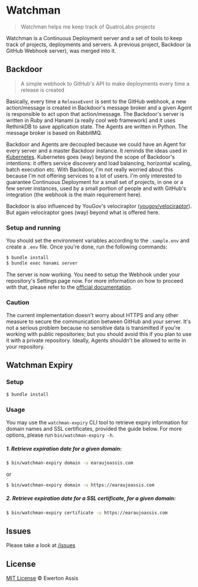 # Watchman

> Watchman helps me keep track of QuatroLabs projects

Watchman is a Continuous Deployment server and a set of tools to keep track of projects,
deployments and servers. A previous project, Backdoor (a GitHub Webhook server), was merged
into it.

## Backdoor

> A simple webhook to GitHub's API to make deployments every time a release is created

Basically, every time a `ReleaseEvent` is sent to the GitHub webhook, a new action/message
is created in Backdoor's message broker and a given Agent is responsible to act upon that
action/message. The Backdoor's server is written in Ruby and Hanami (a really cool web
framework) and it uses RethinkDB to save application state. The Agents are written in
Python. The message broker is based on RabbitMQ.

Backdoor and Agents are decoupled because we could have an Agent for every server and a master
Backdoor instance. It reminds the ideas used in [Kubernetes](http://kubernetes.io/). Kubernetes
goes (way) beyond the scope of Backdoor's intentions: it offers service discovery and load
balancing, horizontal scaling, batch execution etc. With Backdoor, I'm not really worried
about this because I'm not offering services to a lot of users. I'm only interested to guarantee
Continuous Deployment for a small set of projects, in one or a few server instances, used by a
small portion of people and with GitHub's integration (the webhook is the main requirement here).

Backdoor is also influenced by YouGov's velociraptor ([yougov/velociraptor](https://github.com/yougov/velociraptor)).
But again velociraptor goes (way) beyond what is offered here.

### Setup and running

You should set the environment variables according to the `.sample.env` and create a `.env`
file. Once you're done, run the following commands:

  ```sh
  $ bundle install
  $ bundle exec hanami server
  ```

The server is now working. You need to setup the Webhook under your repository's Settings
page now. For more information on how to proceed with that, please refer to the
[official documentation](https://developer.github.com/webhooks/).

### Caution

The current implementation doesn't worry about HTTPS and any other measure to secure the
communication between GitHub and your server. It's not a serious problem because no sensitive
data is transmitted if you're working with public repositories; but you should avoid this
if you plan to use it with a private repository. Ideally, Agents shouldn't be allowed to write
in your repository.

## Watchman Expiry

### Setup

```sh
$ bundle install
```

### Usage

You may use the `watchman-expiry` CLI tool to retrieve expiry information for
domain names and SSL certificates, provided the guide below. For more options, please
run `bin/watchman-expiry -h`.

##### 1. Retrieve expiration date for a given domain:

```sh
$ bin/watchman-expiry domain -u earaujoassis.com
```

or

```sh
$ bin/watchman-expiry domain -u https://earaujoassis.com
```

##### 2. Retrieve expiration date for a SSL certificate, for a given domain:

```sh
$ bin/watchman-expiry certificate -u https://earaujoassis.com
```

## Issues

Please take a look at [/issues](https://github.com/earaujoassis/watchman/issues)

## License

[MIT License](http://earaujoassis.mit-license.org/) &copy; Ewerton Assis
